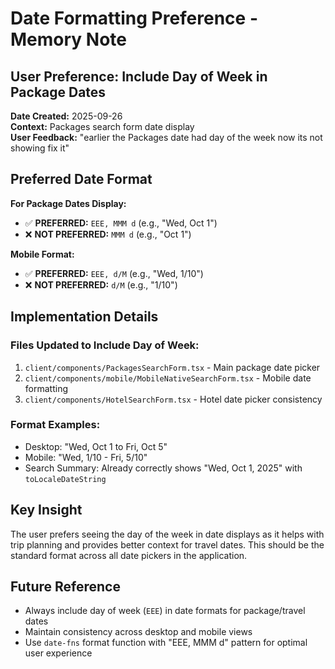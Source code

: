 # Date Formatting Preference - Memory Note

## User Preference: Include Day of Week in Package Dates

**Date Created:** 2025-09-26  
**Context:** Packages search form date display  
**User Feedback:** "earlier the Packages date had day of the week now its not showing fix it"

## Preferred Date Format

**For Package Dates Display:**

- ✅ **PREFERRED:** `EEE, MMM d` (e.g., "Wed, Oct 1")
- ❌ **NOT PREFERRED:** `MMM d` (e.g., "Oct 1")

**Mobile Format:**

- ✅ **PREFERRED:** `EEE, d/M` (e.g., "Wed, 1/10")
- ❌ **NOT PREFERRED:** `d/M` (e.g., "1/10")

## Implementation Details

### Files Updated to Include Day of Week:

1. `client/components/PackagesSearchForm.tsx` - Main package date picker
2. `client/components/mobile/MobileNativeSearchForm.tsx` - Mobile date formatting
3. `client/components/HotelSearchForm.tsx` - Hotel date picker consistency

### Format Examples:

- Desktop: "Wed, Oct 1 to Fri, Oct 5"
- Mobile: "Wed, 1/10 - Fri, 5/10"
- Search Summary: Already correctly shows "Wed, Oct 1, 2025" with `toLocaleDateString`

## Key Insight

The user prefers seeing the day of the week in date displays as it helps with trip planning and provides better context for travel dates. This should be the standard format across all date pickers in the application.

## Future Reference

- Always include day of week (`EEE`) in date formats for package/travel dates
- Maintain consistency across desktop and mobile views
- Use `date-fns` format function with "EEE, MMM d" pattern for optimal user experience
